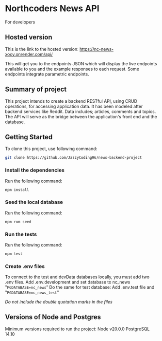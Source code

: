 # Northcoders News API
For developers

## Hosted version
This is the link to the hosted version: https://nc-news-xooy.onrender.com/api/

This will get you to the endpoints JSON which will display the live endpoints available to you and the example responses to each request. Some endpoints integrate parametric endpoints. 

## Summary of project
This project intends to create a backend RESTful API, using CRUD operations, for accessing application data. It has been modeled after backend services like Reddit. Data includes; articles, comments and topics. The API will serve as the bridge between the application's front end and the database.


## Getting Started
To clone this project, use following command: 
```bash
git clone https://github.com/JazzyCoding96/news-backend-project
```

### Install the dependencies

Run the following command: 
```bash
npm install
```


### Seed the local database

Run the following command: 
```bash 
npm run seed
```


### Run the tests

Run the following command: 
```bash
npm test
```
### Create .env files
To connect to the test and devData databases locally, you must add two .env files.
Add .env.development and set database to nc_news "```PGDATABASE=nc_news```"
Do the same for test database: Add .env.test file and "```PGDATABASE=nc_news_test```"

*Do not include the double quotation marks in the files*

## Versions of Node and Postgres
Minimum versions required to run the project:
Node v20.0.0
PostgreSQL 14.10
